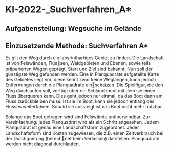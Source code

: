 ﻿# KI-2022-_Suchverfahren_A*
 
 ## Aufgabenstellung: Wegsuche im Gelände
 ## Einzusetzende Methode: Suchverfahren A*
Es gilt den Weg durch ein labyrinthartiges Gebiet zu finden. Die Landschaft ist von Felswänden, Flüssen, Waldgebieten und Ebenen, sowie teils präparierten Wegen geprägt. Start und Ziel sind bekannt. 
Nun soll der günstigste Weg gefunden werden. Eine in Planquadrate aufgeteilte Karte des Gebietes 
liegt vor, diese kennt zwar keine Weglängen, kann jedoch Entfernungen durch die Planquadrate einschätzen. Die Spielfigur, die den Weg durchlaufen soll, verfügt über ein Schlauchboot mit dem sie einen 
Fluss überqueren kann. Dies geht jedoch nur einmal, da das Boot dann am Fluss zurückbleiben muss.
Ist sie im Boot, kann sie jedoch entlang des Flusses weiterfahren. Sobald sie aussteigt ist das Boot 
nicht mehr nutzbar.

Solange das Boot getragen wird sind Felswände unüberwindbar. Zur Vereinfachung: jedes Planquadrat 
wird als ein Schritt angesehen. Jedem Planquadrat ist genau eine Landschaftsform zugeordnet. Jeder 
Landschaftsform sind Kosten zugewiesen, die z.B. einen Zeitverbrauch bei der Durchquerung (berechnet beim Verlassen) darstellen. Planquadrate werden nicht diagonal durchlaufen.
